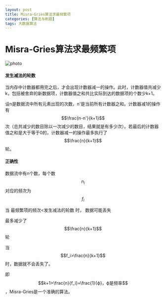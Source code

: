 ```yaml
---
layout: post
title: Misra-Gries算法求最频繁项
categories: [算法与刷题]
tags: 大数据算法
---
```

<script src="https://polyfill.io/v3/polyfill.min.js?features=es6"></script>
<script id="MathJax-script" async src="https://cdn.jsdelivr.net/npm/mathjax@3/es5/tex-mml-chtml.js"></script>
# Misra-Gries算法求最频繁项

![photo]({{site.url}}/assets/img/MG.png)

#### 发生减法的轮数

当内存中计数器都用完之后，才会出现计数器减一的操作。此时，计数器值共减少k，包括被舍弃的新数据项，计数器值之和共比实际到达的数据项的个数少k+1。

设n是数据流中所有元素出现的次数，n'是当前所有计数器之和。计数器减1的操作有$$\frac{n-n'}{k+1}$$次（总共减少的数目除以一次减少的数目，结果就是有多少次）。若最后的计数器值之和是大于等于0的，计数器减一的操作最多执行了$$\frac{n}{k+1}$$轮。

#### 正确性

数据流中有n个数，每个数$$n_i$$对应的频次为$$f_i$$

当 最频繁项的频次<发生减法的轮数 时， 数据可能丢失

最多减少了$$\frac{n}{k+1}$$轮

当$$f_i>\frac{n}{k+1}$$时，数据就不会丢失了。

即$$k+1>\frac{n}{f_i}=\frac{1}{ϕ}，ϕ是频率$$，Misra-Gries是一个准确的算法。